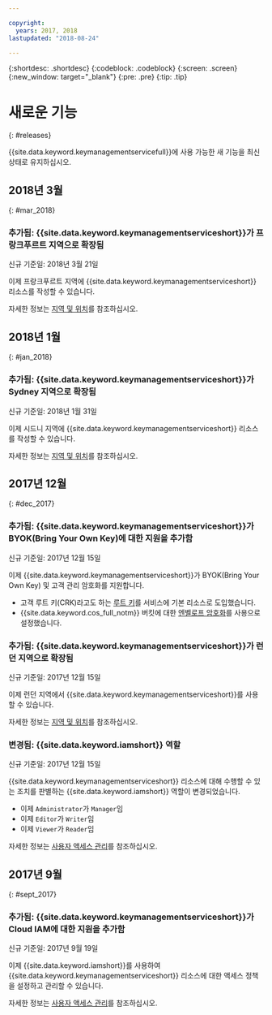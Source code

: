 ```yaml
---

copyright:
  years: 2017, 2018
lastupdated: "2018-08-24"

---
```


{:shortdesc: .shortdesc}
{:codeblock: .codeblock}
{:screen: .screen}
{:new_window: target="_blank"}
{:pre: .pre}
{:tip: .tip}

# 새로운 기능
{: #releases}

{{site.data.keyword.keymanagementservicefull}}에 사용 가능한 새 기능을 최신 상태로 유지하십시오. 

## 2018년 3월
{: #mar_2018}

### 추가됨: {{site.data.keyword.keymanagementserviceshort}}가 프랑크푸르트 지역으로 확장됨
신규 기준일: 2018년 3월 21일

이제 프랑크푸르트 지역에 {{site.data.keyword.keymanagementserviceshort}} 리소스를 작성할 수 있습니다. 

자세한 정보는 [지역 및 위치](/docs/services/key-protect/regions.html)를 참조하십시오.

## 2018년 1월
{: #jan_2018}

### 추가됨: {{site.data.keyword.keymanagementserviceshort}}가 Sydney 지역으로 확장됨
신규 기준일: 2018년 1월 31일

이제 시드니 지역에 {{site.data.keyword.keymanagementserviceshort}} 리소스를 작성할 수 있습니다. 

자세한 정보는 [지역 및 위치](/docs/services/key-protect/regions.html)를 참조하십시오.

## 2017년 12월
{: #dec_2017}

### 추가됨: {{site.data.keyword.keymanagementserviceshort}}가 BYOK(Bring Your Own Key)에 대한 지원을 추가함
신규 기준일: 2017년 12월 15일

이제 {{site.data.keyword.keymanagementserviceshort}}가 BYOK(Bring Your Own Key) 및 고객 관리 암호화를 지원합니다.

- 고객 루트 키(CRK)라고도 하는 [루트 키](/docs/services/key-protect/concepts/envelope-encryption.html#key-types)를 서비스에 기본 리소스로 도입했습니다. 
- {{site.data.keyword.cos_full_notm}} 버킷에 대한 [엔벨로프 암호화](/docs/services/key-protect/integrations/integrate-cos.html#kp-cos-how)를 사용으로 설정했습니다.

### 추가됨: {{site.data.keyword.keymanagementserviceshort}}가 런던 지역으로 확장됨
신규 기준일: 2017년 12월 15일

이제 런던 지역에서 {{site.data.keyword.keymanagementserviceshort}}를 사용할 수 있습니다. 

자세한 정보는 [지역 및 위치](/docs/services/key-protect/regions.html)를 참조하십시오.

### 변경됨: {{site.data.keyword.iamshort}} 역할
신규 기준일: 2017년 12월 15일

{{site.data.keyword.keymanagementserviceshort}} 리소스에 대해 수행할 수 있는 조치를 판별하는 {{site.data.keyword.iamshort}} 역할이 변경되었습니다.

- 이제 `Administrator`가 `Manager`임
- 이제 `Editor`가 `Writer`임
- 이제 `Viewer`가 `Reader`임

자세한 정보는 [사용자 액세스 관리](/docs/services/key-protect/manage-access.html)를 참조하십시오.

## 2017년 9월
{: #sept_2017}

### 추가됨: {{site.data.keyword.keymanagementserviceshort}}가 Cloud IAM에 대한 지원을 추가함
신규 기준일: 2017년 9월 19일

이제 {{site.data.keyword.iamshort}}를 사용하여 {{site.data.keyword.keymanagementserviceshort}} 리소스에 대한 액세스 정책을 설정하고 관리할 수 있습니다.

자세한 정보는 [사용자 액세스 관리](/docs/services/key-protect/manage-access.html)를 참조하십시오.
